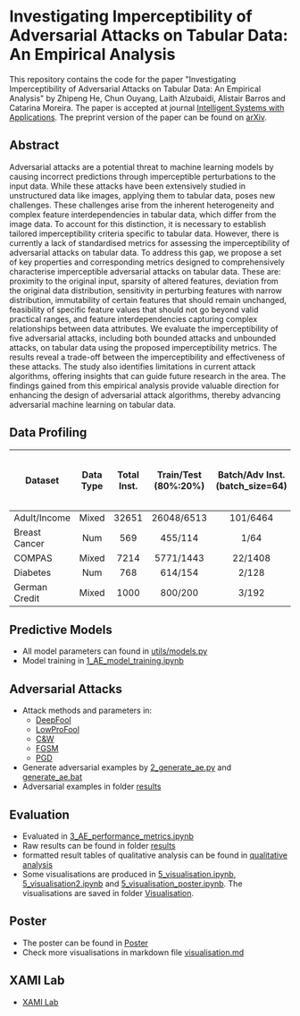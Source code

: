 # Investigating Imperceptibility of Adversarial Attacks on Tabular Data: An Empirical Analysis

This repository contains the code for the paper "Investigating Imperceptibility of Adversarial Attacks on Tabular Data: An Empirical Analysis" by Zhipeng He, Chun Ouyang, Laith Alzubaidi, Alistair Barros and Catarina Moreira. The paper is accepted at journal [Intelligent Systems with Applications](https://www.sciencedirect.com/journal/intelligent-systems-with-applications). The preprint version of the paper can be found on [arXiv](https://arxiv.org/abs/2407.11463).

## Abstract

Adversarial attacks are a potential threat to machine learning models by causing incorrect predictions through imperceptible perturbations to the input data. While these attacks have been extensively studied in unstructured data like images, applying them to tabular data, poses new challenges. These challenges arise from the inherent heterogeneity and complex feature interdependencies in tabular data, which differ from the image data. To account for this distinction, it is necessary to establish tailored imperceptibility criteria specific to tabular data. However, there is currently a lack of standardised metrics for assessing the imperceptibility of adversarial attacks on tabular data. To address this gap, we propose a set of key properties and corresponding metrics designed to comprehensively characterise imperceptible adversarial attacks on tabular data. These are: proximity to the original input, sparsity of altered features, deviation from the original data distribution, sensitivity in perturbing features with narrow distribution, immutability of certain features that should remain unchanged, feasibility of specific feature values that should not go beyond valid practical ranges, and feature interdependencies capturing complex relationships between data attributes. We evaluate the imperceptibility of five adversarial attacks, including both bounded attacks and unbounded attacks, on tabular data using the proposed imperceptibility metrics. The results reveal a trade-off between the imperceptibility and effectiveness of these attacks. The study also identifies limitations in current attack algorithms, offering insights that can guide future research in the area. The findings gained from this empirical analysis provide valuable direction for enhancing the design of adversarial attack algorithms, thereby advancing adversarial machine learning on tabular data.


## Data Profiling

| Dataset       	| Data Type 	| Total Inst. 	| Train/Test<br>(80%:20%) 	| Batch/Adv Inst.<br>(batch_size=64) 	| Total Feat. 	| Categorical Feat. 	| Numerical Feat. 	| Total Categorical Feat.<br>after One Hot Enc. 	|
|---------------	|:---------:	|:-----------:	|:-----------------------:	|:----------------------------------:	|:-----------:	|:-----------------:	|:---------------:	|:---------------------------------------------:	|
| Adult/Income  	|   Mixed   	|    32651    	|        26048/6513       	|              101/6464              	|     12      	|         8         	|        4        	|                       98                      	|
| Breast Cancer 	|    Num    	|     569     	|         455/114         	|                1/64                	|      30     	|         0         	|        30       	|                       0                       	|
| COMPAS        	|   Mixed   	|     7214    	|        5771/1443        	|               22/1408              	|      11     	|         7         	|        4        	|                       19                      	|
| Diabetes      	|    Num    	|     768     	|         614/154         	|                2/128               	|      8      	|         0         	|        8        	|                       0                       	|
| German Credit 	|   Mixed   	|     1000    	|         800/200         	|                3/192               	|      20     	|         15        	|        5        	|                       58                      	|


## Predictive Models

- All model parameters can found in [utils/models.py](./utils/models.py)
- Model training in [1_AE_model_training.ipynb](./1_AE_model_training.ipynb)

## Adversarial Attacks

- Attack methods and parameters in:
    - [DeepFool](./utils/deepfool.py)
    - [LowProFool](./utils/lowprofool.py)
    - [C&W](./utils/carlini.py)
    - [FGSM](./utils/fgsm.py)
    <!-- - [BIM](./utils/bim.py)
    - [MIM](./utils/mim.py) -->
    - [PGD](./utils/pgd.py)
- Generate adversarial examples by [2_generate_ae.py](./2_generate_ae.py) and [generate_ae.bat](./generate_ae.bat)
- Adversarial examples in folder [results](./results/)

## Evaluation

- Evaluated in [3_AE_performance_metrics.ipynb](./3_AE_performance_metrics.ipynb)
- Raw results can be found in folder [results](./results/)
- formatted result tables of qualitative analysis can be found in [qualitative analysis](./qualitative_analysis.md)
- Some visualisations are produced in [5_visualisation.ipynb](./5_visualisation.ipynb), [5_visualisation2.ipynb](./5_visualisation2.ipynb) and [5_visualisation_poster.ipynb](./5_visualisation_poster.ipynb). The visualisations are saved in folder [Visualisation](./Visualisation/).

## Poster

- The poster can be found in [Poster](./Poster/)
- Check more visualisations in markdown file [visualisation.md](./visualisation.md)

## XAMI Lab

- [XAMI Lab](https://www.xami-lab.org/)


